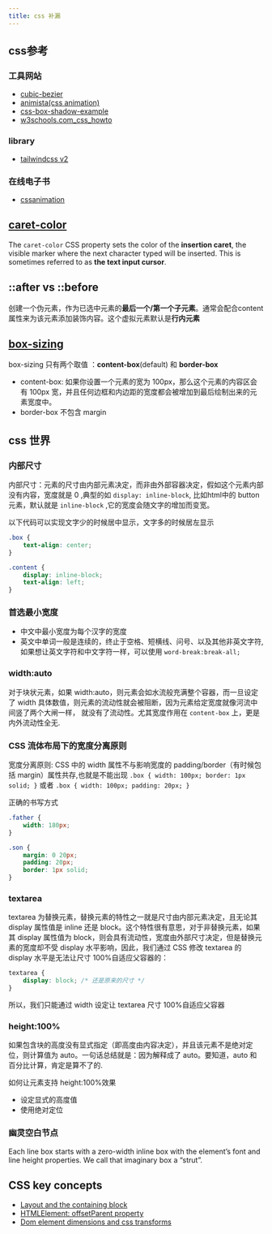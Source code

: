 ```yaml
---
title: css 补漏
---
```


## css参考

### 工具网站

- [cubic-bezier](https://cubic-bezier.com/)
- [animista(css animation)](https://animista.net/)
- [css-box-shadow-example](https://getcssscan.com/css-box-shadow-examples)
- [w3schools.com_css_howto](https://www.w3schools.com/howto/default.asp)

### library

- [tailwindcss v2](https://v2.tailwindcss.com/)

### 在线电子书

- [cssanimation](https://cssanimation.rocks/css-animation-101)

## [caret-color](https://developer.mozilla.org/zh-CN/docs/Web/CSS/caret-color)

The `caret-color` CSS property sets the color of the **insertion caret**, the visible marker where the next character
typed will be inserted. This is sometimes referred to as **the text input cursor**.

## ::after vs ::before

创建一个伪元素，作为已选中元素的**最后一个/第一个子元素**。通常会配合content属性来为该元素添加装饰内容。这个虚拟元素默认是**行内元素**

## [box-sizing](https://developer.mozilla.org/zh-CN/docs/Web/CSS/box-sizing)

box-sizing 只有两个取值 ：**content-box**(default) 和 **border-box**

- content-box: 如果你设置一个元素的宽为 100px，那么这个元素的内容区会有 100px 宽，并且任何边框和内边距的宽度都会被增加到最后绘制出来的元素宽度中。
- border-box 不包含 margin

## css 世界

### 内部尺寸

内部尺寸：元素的尺寸由内部元素决定，而非由外部容器决定，假如这个元素内部没有内容，宽度就是 0 ,典型的如 `display: inline-block`, 比如html中的 button 元素，默认就是 `inline-block`
,它的宽度会随文字的增加而变宽。

以下代码可以实现文字少的时候居中显示，文字多的时候居左显示

```css
.box {
    text-align: center;
}

.content {
    display: inline-block;
    text-align: left;
}
```

### 首选最小宽度

- 中文中最小宽度为每个汉字的宽度
- 英文中单词一般是连续的，终止于空格、短横线、问号、以及其他非英文字符, 如果想让英文字符和中文字符一样，可以使用 `word-break:break-all;`

### width:auto

对于块状元素，如果 width:auto，则元素会如水流般充满整个容器，而一旦设定了 width 具体数值，则元素的流动性就会被阻断，因为元素给定宽度就像河流中间竖了两个大闸一样， 就没有了流动性。尤其宽度作用在 `content-box`
上，更是内外流动性全无.

### CSS 流体布局下的宽度分离原则

宽度分离原则: CSS 中的 width 属性不与影响宽度的 padding/border（有时候包括 margin）属性共存,也就是不能出现  `.box { width: 100px; border: 1px solid; }`
或者 `.box { width: 100px; padding: 20px; }`

正确的书写方式

```css
.father {
    width: 180px;
}

.son {
    margin: 0 20px;
    padding: 20px;
    border: 1px solid;
}
```

### textarea

textarea 为替换元素，替换元素的特性之一就是尺寸由内部元素决定，且无论其 display 属性值是 inline 还是 block。这个特性很有意思，对于非替换元素，如果其 display 属性值为
block，则会具有流动性，宽度由外部尺寸决定，但是替换元素的宽度却不受 display 水平影响，因此，我们通过 CSS 修改 textarea 的 display 水平是无法让尺寸 100%自适应父容器的：

```css
textarea {
    display: block; /* 还是原来的尺寸 */
}
```

所以，我们只能通过 width 设定让 textarea 尺寸 100%自适应父容器

### height:100%

如果包含块的高度没有显式指定（即高度由内容决定），并且该元素不是绝对定位，则计算值为 auto。一句话总结就是：因为解释成了 auto。要知道，auto 和百分比计算，肯定是算不了的.

如何让元素支持 height:100%效果

- 设定显式的高度值
- 使用绝对定位

### 幽灵空白节点

Each line box starts with a zero-width inline box with the element’s font and line height properties. We call that
imaginary box a “strut”.



## CSS key concepts

- [Layout and the containing block](https://developer.mozilla.org/en-US/docs/Web/CSS/Containing_block#identifying_the_containing_block)
- [HTMLElement: offsetParent property](https://developer.mozilla.org/en-US/docs/Web/API/HTMLElement/offsetParent)
- [Dom element dimensions and css transforms](https://impressivewebs.com/dom-element-dimensions-and-css-transforms/)
